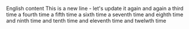 English content
This is a new line - let's update it again and again a third time a fourth time a fifth time a sixth time a seventh time and eighth time and ninth time and tenth time and eleventh time and twelwth time
